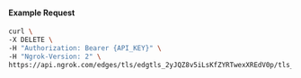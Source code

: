 <!-- Code generated for API Clients. DO NOT EDIT. -->

#### Example Request

```bash
curl \
-X DELETE \
-H "Authorization: Bearer {API_KEY}" \
-H "Ngrok-Version: 2" \
https://api.ngrok.com/edges/tls/edgtls_2yJQZ8v5iLsKfZYRTwexXREdV0p/tls_termination
```
